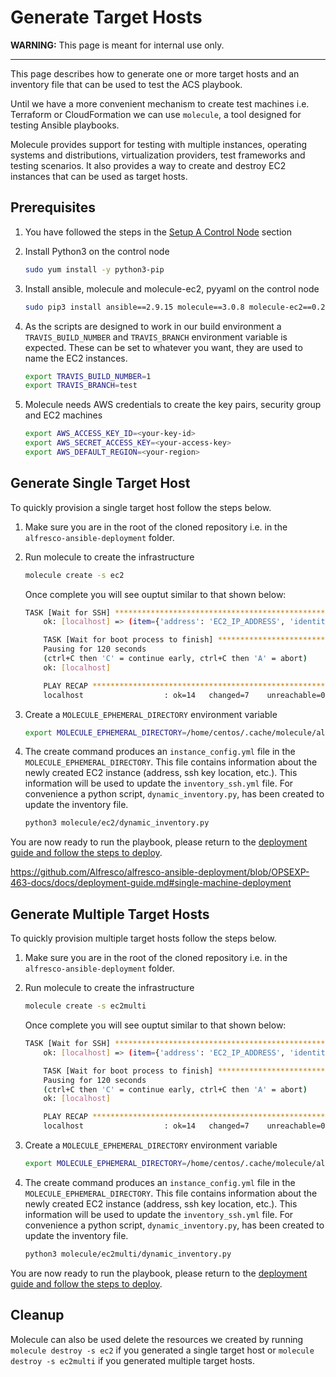 # Generate Target Hosts

**WARNING:** This page is meant for internal use only.

***

This page describes how to generate one or more target hosts and an inventory file that can be used to test the ACS playbook.

Until we have a more convenient mechanism to create test machines i.e. Terraform or CloudFormation we can use `molecule`, a tool designed for testing Ansible playbooks.

Molecule provides support for testing with multiple instances, operating systems and distributions, virtualization providers, test frameworks and testing scenarios. It also provides a way to create and destroy EC2 instances that can be used as target hosts.

## Prerequisites

1. You have followed the steps in the [Setup A Control Node](./deployment-guide.md#setup-a-control-node) section
2. Install Python3 on the control node

    ```bash
    sudo yum install -y python3-pip
    ```

3. Install ansible, molecule and molecule-ec2, pyyaml on the control node

    ```bash
    sudo pip3 install ansible==2.9.15 molecule==3.0.8 molecule-ec2==0.2 pyyaml
    ```

4. As the scripts are designed to work in our build environment a `TRAVIS_BUILD_NUMBER` and `TRAVIS_BRANCH` environment variable is expected. These can be set to whatever you want, they are used to name the EC2 instances.

    ```bash
    export TRAVIS_BUILD_NUMBER=1
    export TRAVIS_BRANCH=test
    ```

5. Molecule needs AWS credentials to create the key pairs, security group and EC2 machines

    ```bash
    export AWS_ACCESS_KEY_ID=<your-key-id>
    export AWS_SECRET_ACCESS_KEY=<your-access-key>
    export AWS_DEFAULT_REGION=<your-region>
    ```

## Generate Single Target Host

To quickly provision a single target host follow the steps below.

1. Make sure you are in the root of the cloned repository i.e. in the `alfresco-ansible-deployment` folder.

2. Run molecule to create the infrastructure

    ```bash
    molecule create -s ec2
    ```

    Once complete you will see ouptut similar to that shown below:

    ```bash
    TASK [Wait for SSH] ************************************************************
        ok: [localhost] => (item={'address': 'EC2_IP_ADDRESS', 'identity_file': '/home/centos/.cache/molecule/alfresco-ansible-deployment/ec2/ssh_key', 'instance': 'EC2_INSTANCE_NAME', 'instance_ids': ['EC2_INSTANCE_ID'], 'port': 22, 'user': 'centos'})

        TASK [Wait for boot process to finish] *****************************************
        Pausing for 120 seconds
        (ctrl+C then 'C' = continue early, ctrl+C then 'A' = abort)
        ok: [localhost]

        PLAY RECAP *********************************************************************
        localhost                  : ok=14   changed=7    unreachable=0    failed=0    skipped=0    rescued=0    ignored=0
    ```

3. Create a `MOLECULE_EPHEMERAL_DIRECTORY` environment variable

    ```bash
    export MOLECULE_EPHEMERAL_DIRECTORY=/home/centos/.cache/molecule/alfresco-ansible-deployment/ec2
    ```

4. The create command produces an `instance_config.yml` file in the `MOLECULE_EPHEMERAL_DIRECTORY`. This file contains information about the newly created EC2 instance (address, ssh key location, etc.). This information will be used to update the `inventory_ssh.yml` file. For convenience a python script, `dynamic_inventory.py`, has been created to update the inventory file.

    ```bash
    python3 molecule/ec2/dynamic_inventory.py
    ```

You are now ready to run the playbook, please return to the [deployment guide and follow the steps to deploy](./deployment-guide.md#single-machine-deployment).

https://github.com/Alfresco/alfresco-ansible-deployment/blob/OPSEXP-463-docs/docs/deployment-guide.md#single-machine-deployment

## Generate Multiple Target Hosts

To quickly provision multiple target hosts follow the steps below.

1. Make sure you are in the root of the cloned repository i.e. in the `alfresco-ansible-deployment` folder.

2. Run molecule to create the infrastructure

    ```bash
    molecule create -s ec2multi
    ```

    Once complete you will see ouptut similar to that shown below:

    ```bash
    TASK [Wait for SSH] ************************************************************
        ok: [localhost] => (item={'address': 'EC2_IP_ADDRESS', 'identity_file': '/home/centos/.cache/molecule/alfresco-ansible-deployment/ec2/ssh_key', 'instance': 'EC2_INSTANCE_NAME', 'instance_ids': ['EC2_INSTANCE_ID'], 'port': 22, 'user': 'centos'})

        TASK [Wait for boot process to finish] *****************************************
        Pausing for 120 seconds
        (ctrl+C then 'C' = continue early, ctrl+C then 'A' = abort)
        ok: [localhost]

        PLAY RECAP *********************************************************************
        localhost                  : ok=14   changed=7    unreachable=0    failed=0    skipped=0    rescued=0    ignored=0
    ```

3. Create a `MOLECULE_EPHEMERAL_DIRECTORY` environment variable

    ```bash
    export MOLECULE_EPHEMERAL_DIRECTORY=/home/centos/.cache/molecule/alfresco-ansible-deployment/ec2multi
    ```

4. The create command produces an `instance_config.yml` file in the `MOLECULE_EPHEMERAL_DIRECTORY`. This file contains information about the newly created EC2 instance (address, ssh key location, etc.). This information will be used to update the `inventory_ssh.yml` file. For convenience a python script, `dynamic_inventory.py`, has been created to update the inventory file.

    ```bash
    python3 molecule/ec2multi/dynamic_inventory.py
    ```

You are now ready to run the playbook, please return to the [deployment guide and follow the steps to deploy](./deployment-guide.md#multi-machine-deployment).

## Cleanup

Molecule can also be used delete the resources we created by running `molecule destroy -s ec2` if you generated a single target host or `molecule destroy -s ec2multi` if you generated multiple target hosts.
